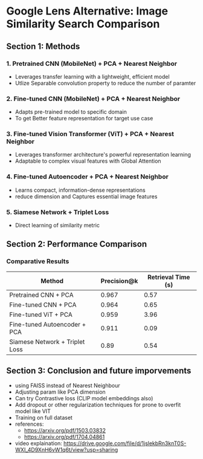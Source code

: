 # Google Lens Alternative: Image Similarity Search Comparison

## Section 1: Methods 

### 1. Pretrained CNN (MobileNet) + PCA + Nearest Neighbor
-  Leverages transfer learning with a lightweight, efficient model
-  Utlize Separable convolution property to reduce the number of paramter  

### 2. Fine-tuned CNN (MobileNet) + PCA + Nearest Neighbor
- Adapts pre-trained model to specific domain
- To get Better feature representation for target use case

### 3. Fine-tuned Vision Transformer (ViT) + PCA + Nearest Neighbor
- Leverages transformer architecture's powerful representation learning
- Adaptable to complex visual features with Global Attention

### 4. Fine-tuned Autoencoder + PCA + Nearest Neighbor
- Learns compact, information-dense representations
- reduce dimension and Captures essential image features

### 5. Siamese Network + Triplet Loss
- Direct learning of similarity metric

## Section 2: Performance Comparison

### Comparative Results

| Method | Precision@k |  Retrieval Time (s) | 
|--------|-----------|--------|
| Pretrained CNN + PCA | 0.967 | 0.57 |
| Fine-tuned CNN + PCA | 0.964 | 0.65 | 
| Fine-tuned ViT + PCA | 0.959 | 3.96 |
| Fine-tuned Autoencoder + PCA | 0.911 | 0.09 |
| Siamese Network + Triplet Loss | 0.89 | 0.54 |

## Section 3: Conclusion and future imporvements

- using FAISS instead of Nearest Neighbour
- Adjusting param like PCA dimension
- Can try Contrastive loss (CLIP model embeddings also)
- Add dropout or other regularization techniques for prone to overfit model like VIT
- Training on full dataset
- references:
  - https://arxiv.org/pdf/1503.03832
  - https://arxiv.org/pdf/1704.04861
- video explaination: https://drive.google.com/file/d/1jslekbRn3knT0S-WXI_4D9XnH6vW1q6t/view?usp=sharing
